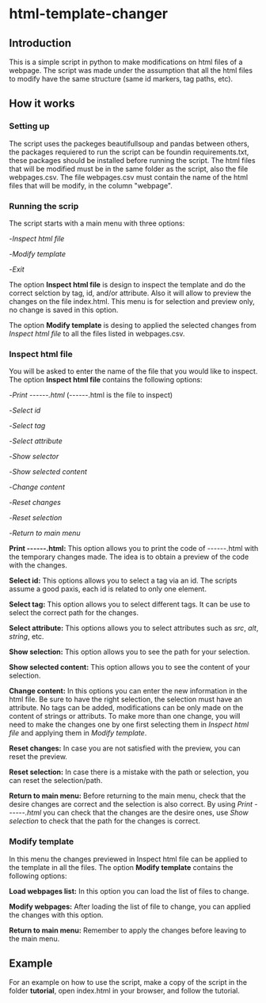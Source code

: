 # html-template-changer


## Introduction
This is a simple script in python to make modifications on html files of a webpage. The script was made under the assumption that all the html files to modify have the same structure (same id markers, tag paths, etc).


## How it works

### Setting up
The script uses the packeges beautifullsoup and pandas between others, the packages requiered to run the script can be foundin requirements.txt, these packages should be installed before running the script.
The html files that will be modified must be in the same folder as the script, also the file webpages.csv.
The file webpages.csv must contain the name of the html files that will be modify, in the column "webpage".

### Running the scrip
The script starts with a main menu with three options:

-*Inspect html file*

-*Modify template*

-*Exit*

The option **Inspect html file** is design to inspect the template and do the correct selction by tag, id, and/or attribute. Also it will allow to preview the changes on the file index.html. This menu is for selection and preview only, no change is saved in this option.

The option **Modify template** is desing to applied the selected changes from *Inspect html file* to all the files listed in webpages.csv.

### Inspect html file
You will be asked to enter the name of the file that you would like to inspect.
The option **Inspect html file** contains the following options:

-*Print ------.html* (------.html is the file to inspect)

-*Select id*

-*Select tag*

-*Select attribute*

-*Show selector*

-*Show selected content*

-*Change content*

-*Reset changes*

-*Reset selection*

-*Return to main menu*

**Print ------.html:** This option allows you to print the code of ------.html with the temporary changes made. The idea is to obtain a preview of the code with the changes.

**Select id:** This options allows you to select a tag via an id. The scripts assume a good paxis, each id is related  to only one element.

**Select tag:** This option allows you to select different tags. It can be use to select the correct path for the changes. 

**Select attribute:** This options allows you to select attributes such as *src*, *alt*, *string*, etc.

**Show selection:** This option allows you to see the path for your selection.

**Show selected content:** This option allows you to see the content of your selection.

**Change content:** In this options you can enter the new information in the html file. Be sure to have the right selection, the selection must have an attribute. No tags can be added, modifications can be only made on the content of strings or attributs. To make more than one change, you will need to make the changes one by one first selecting them in *Inspect html file* and applying them in  *Modify template*.

**Reset changes:** In case you are not satisfied with the preview, you can reset the preview.

**Reset selection:** In case there is a mistake with the path or selection, you can reset the selection/path.

**Return to main menu:** Before returning to the main menu, check that the desire changes are correct and the selection is also correct. By using *Print ------.html* you can check that the changes are the desire ones, use *Show selection* to check that the path for the changes is correct.

### Modify template
In this menu the changes previewed in Inspect html file can be applied to the template in all the files.
The option **Modify template** contains the following options:

**Load webpages list:** In this option you can load the list of files to change.

**Modify webpages:** After loading the list of file  to change, you can applied the changes with this option.

**Return to main menu:** Remember to apply the changes before leaving to the main menu.


## Example
For an example on how to use the script, make a copy of the script in the folder **tutorial**, open index.html in your browser, and follow the tutorial.
